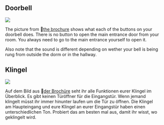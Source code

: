 <!-- English -->
## Doorbell
![](../img/info/your-room/doorbell-en.webp)

The picture from 📁[the brochure](https://www.studentenwerk-muenchen.de/fileadmin/studentenwerk-muenchen/bereiche/wohnen/wohnheime/Broschueren/Josef-Wirth-Weg_Brosch%C3%BCre_englisch.pdf) shows what each of the buttons on your doorbell does. There is no button to open the main entrance door from your room. You always need to go to the main entrance yourself to open it. 

Also note that the sound is different depending on wether your bell is being rung from outside the dorm or in the hallway.

<!-- Deutsch -->
## Klingel
![](../img/info/your-room/doorbell-de.webp)

Auf dem Bild aus 📁[der Brochüre](https://www.studentenwerk-muenchen.de/fileadmin/studentenwerk-muenchen/bereiche/wohnen/wohnheime/Broschueren/Josef-Wirth-Weg_Brosch%C3%BCre_deutsch.pdf) seht ihr alle Funktionen eurer Klingel im Überblick. Es gibt keinen Türöffner für die Eingangstür. Wenn jemand klingelt müsst ihr immer hinunter laufen um die Tür zu öffnen. Die Klingel am Haupteingang und eure Klingel an eurer Eingangstür haben einen unterschiedlichen Ton. Probiert das am besten mal aus, damit ihr wisst, wo geklingelt wird.